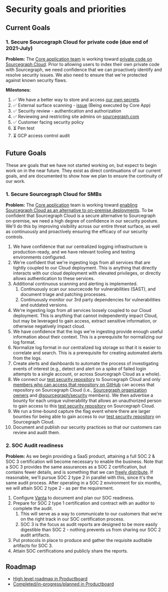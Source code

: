 # Security goals and priorities

## Current Goals

### 1. Secure Sourcegraph Cloud for private code (due end of 2021-July)

**Problem:** The [Core application team](../core-application/index.md) is working toward [private code on Sourcegraph Cloud](../core-application/goals.md). Prior to allowing users to index their own private code with Sourcegraph, we need confidence that we can proactively identify and resolve security issues. We also need to ensure that we're protected against known security flaws.

**Milestones:**

  1. ✅ We have a better way to store and access [our own secrets](https://docs.google.com/document/d/1HzO7szEm-h4fqlQOnVbcJdpDmfQiM7Rb-Tz4CMEYl-Q).
  2. ✅ External surface scanning - [issue](https://github.com/sourcegraph/sourcegraph/issues/21298) (Being executed by Core App)
  3. ✅ Security review - authentication and authorization
  4. ✅ Reviewing and restricting site admins on [sourcegraph.com](https://sourcegraph.com/)
  5. ✅ Customer facing security policy
  6. ⏳ Pen test
  7. ⏳ GCP access control audit

## Future Goals

These are goals that we have not started working on, but expect to begin work on in the near future. They exist as direct continuations of our current goals, and are documented to show how we plan to ensure the continuity of our work.

### 1. Secure Sourcegraph Cloud for SMBs

**Problem:** The [Core application](../core-application/index.md) team is working toward [enabling Sourcegraph Cloud as an alternative to on-premise deployments](../core-application/goals.md). To be confident that Sourcegraph Cloud is a secure alternative to Sourcegraph on-premise, we need a high degree of confidence in our security posture. We'll do this by improving visibility across our entire threat surface, as well as continuously and proactively ensuring the efficacy of our security controls.

  1. We have confidence that our centralized logging infrastructure is production-ready, and we have relevant tooling and testing environments configured.
  2. We're confident that we're ingesting logs from all services that are tightly coupled to our Cloud deployment. This is anything that directly interacts with our cloud deployment with elevated privileges, or directly allows authentication to these services.
  3. Additional continuous scanning and alerting is implemented.
      1. Continuously scan our sourcecode for vulnerabilities (SAST), and document triage and patching processes.
      2. Continuously monitor our 3rd party dependencies for vulnerabilities and outdated versions.
  4. We're ingesting logs from all services loosely coupled to our Cloud deployment. This is anything that cannot independently impact Cloud, but may be leveraged to gain access, extract sensitive information, or otherwise negatively impact cloud.
  5. We have confidence that the logs we're ingesting provide enough useful information about their context. This is a prerequisite for normalizing our log format.
  6. Normalize log format in our centralized log storage so that it is easier to correlate and search. This is a prerequisite for creating automated alerts from the logs.
  7. Create alerts and dashboards to automate the process of investigating events of interest (e.g., detect and alert on a spike of failed login attempts to a single account, or across Sourcegraph Cloud as a whole).
  8. We connect our [test security repository](https://github.com/sourcegraph/security-test/blob/main/README.md) to Sourcegraph Cloud and only [members who can access that repository on GitHub](https://github.com/sourcegraph/security-test/settings/access) can access that repository on Sourcegraph Cloud (i.e., [Sourcegraph organization owners](https://github.com/orgs/sourcegraph/people?query=role%3Aowner) and [@sourcegraph/security](https://github.com/orgs/sourcegraph/teams/security) members). We then advertise a bounty for each unique vulnerability that allows an unauthorized person to gain access to this [test security repository](https://github.com/sourcegraph/security-test/blob/main/README.md) on Sourcegraph Cloud.
  9. We run a time-bound capture the flag event where there are larger bounties for being able to gain access to our [test security repository](https://github.com/sourcegraph/security-test/blob/main/README.md) on Sourcegraph Cloud.
  10. Document and publish our security practices so that our customers can review and audit them.

### 2. SOC Audit readiness

**Problem:** As we begin providing a SaaS product, attaining a full SOC 2 & SOC 3 certification will become necessary to enable the business. Note that a SOC 3 provides the same assurances as a SOC 2 certification, but contains fewer details, and is something that we can [freely distribute](https://www.aicpa.org/interestareas/frc/assuranceadvisoryservices/aicpasoc3report.html). If reasonable, we'll pursue SOC 2 type 2 in parallel with this, since it's the same audit process. After operating in a SOC 2 environment for six months, we will attain SOC 2 type 2 - as per the requirement.

1. Configure [Vanta](https://www.vanta.com/) to document and plan our SOC readiness.
1. Prepare for SOC 2 type 1 certification and contract with an auditor to complete the audit.
   1. This will serve as a way to communicate to our customers that we're on the right track in our SOC certification process.
   1. SOC 3 is the focus as audit reports are designed to be more easily digestible than SOC 2 - nothing prevents us from sharing our SOC 2 audit artifacts.
1. Put protocols in place to produce and gather the requisite auditable artifacts for SOC 3.
1. Attain SOC certifications and publicly share the reports.

## Roadmap

  * [High level roadmap in Productboard](https://sourcegraph.productboard.com/roadmap/2866503-fy2022-security)
  * [Completed/in-progress/planned in Productboard](https://sourcegraph.productboard.com/feature-board/2130270-security)
